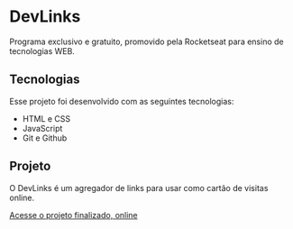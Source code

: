 # DevLinks

Programa exclusivo e gratuito, promovido pela Rocketseat para ensino de tecnologias WEB.

## Tecnologias

Esse projeto foi desenvolvido com as seguintes tecnologias:

- HTML e CSS
- JavaScript
- Git e Github

## Projeto

O DevLinks é um agregador de links para usar como cartão de visitas online.

[Acesse o projeto finalizado, online]()
